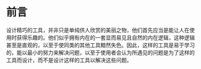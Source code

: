 # 前言

设计精巧的工具，并非只是单纯供人欣赏的美丽之物，他们首先应当是能让人在使用时获得乐趣的。他们似乎拥有内在的一套显而易见且自然的内在逻辑，这种逻辑甚至是直观的，以至于使同类的其他工具黯然失色。因此，这样的工具是易于学习的，能以最小的努力来解决问题，以至于使用者会认为所遇见的问题是为了这样的工具而设计，而不是设计这样的工具以解决这些问题。
